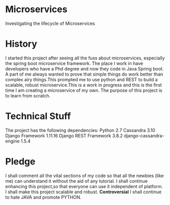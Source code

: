 # Microservices
Investigating the lifecycle of Microservices

# History
I started this project after seeing all the fuss about microservices, especially the spring boot microservice framework. The place I work in have developers who have a Phd degree and now they code in Java Spring boot. A part of me always wanted to prove that simple things do work better than complex airy things.This prompted me to use python and REST to build a scalable, robust microservice.This is a work in progress and this is the first time I am creating a microservice of my own. The purpose of this project is to learn from scratch.

# Technical Stuff
The project has the following dependencies:
Python 2.7
Cassandra 3.10
Django Framework 1.11.16
Django REST Framework 3.8.2
django-cassandra-engine 1.5.4 

# Pledge
I shall comment all the vital sections of my code so that all the newbies (like me) can understand it without the aid of any tutorial.
I shall continue enhancing this project,so that everyone can use it independent of platform.
I shall make this project scalable and robust.
**Controversial** I shall continue to hate JAVA and promote PYTHON.

